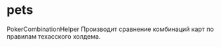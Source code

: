 # pets
PokerCombinationHelper 
Производит сравнение комбинаций карт по правилам техасского холдема.
